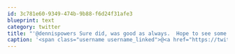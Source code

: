 ```yaml
---
id: 3c781e60-9349-474b-9b88-f6d24f31afe3
blueprint: text
category: twitter
title: "'@dennispowers Sure did, was good as always.  Hope to see some of the Csek crew at #geekbeers tomorrow"
caption: '<span class="username username_linked">@<a href="https://twitter.com/dennispowers" title="Dennis Powers">dennispowers</a></span> Sure did, was good as always.  Hope to see some of the Csek crew at <span class="hashtag hashtag_local">#<a href="http://tweettemp.darylchymko.ca/?tag=geekbeers">geekbeers</a> tomorrow'
---
```

